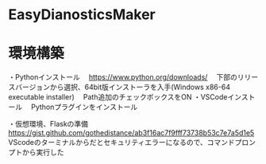 # EasyDianosticsMaker

# 環境構築
・Pythonインストール
　https://www.python.org/downloads/
　下部のリリースバージョンから選択、64bit版インストーラを入手(Windows x86-64 executable installer)
　Path追加のチェックボックスをON
・VSCodeインストール
　Pythonプラグインをインストール

・仮想環境、Flaskの準備
https://gist.github.com/gothedistance/ab3f16ac7f9fff73738b53c7e7a5d1e5
VScodeのターミナルからだとセキュリティエラーになるので、コマンドプロンプトから実行した